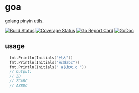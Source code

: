 # goa
golang pinyin utils.

[![Build Status](https://travis-ci.org/lovego/pinyin.svg?branch=master)](https://travis-ci.org/lovego/pinyin)
[![Coverage Status](https://img.shields.io/coveralls/github/lovego/pinyin/master.svg)](https://coveralls.io/github/lovego/pinyin?branch=master)
[![Go Report Card](https://goreportcard.com/badge/github.com/lovego/pinyin?1)](https://goreportcard.com/report/github.com/lovego/pinyin)
[![GoDoc](https://godoc.org/github.com/lovego/pinyin?status.svg)](https://godoc.org/github.com/lovego/pinyin)

## usage
```go
  fmt.Println(Initials("长大"))
  fmt.Println(Initials("长城abc"))
  fmt.Println(Initials(" a长b大,c "))
  // Output:
  // ZD
  // ZCABC
  // AZBDC
```
